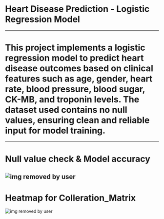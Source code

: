 # Heart Disease Prediction - Logistic Regression Model
---
# This project implements a logistic regression model to predict heart disease outcomes based on clinical features such as age, gender, heart rate, blood pressure, blood sugar, CK-MB, and troponin levels. The dataset used contains no null values, ensuring clean and reliable input for model training.
---
# Null value check & Model accuracy
![img removed by user]()
---
# Heatmap for Colleration_Matrix
![img removed by user]()
